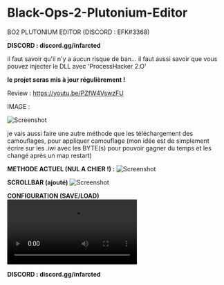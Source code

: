 # Black-Ops-2-Plutonium-Editor
BO2 PLUTONIUM EDITOR (DISCORD : EFK#3368)

**DISCORD : discord.gg/infarcted**

il faut savoir qu'il n'y a aucun risque de ban...
il faut aussi savoir que vous pouvez injecter le DLL avec 'ProcessHacker 2.O'


**le projet seras mis à jour régulièrement !**

Review : https://youtu.be/PZfW4VswzFU

IMAGE :

![Screenshot](https://cdn.discordapp.com/attachments/1097539129522270228/1100083245971939450/Capture_decran_2023-04-24_173709.png)

je vais aussi faire une autre méthode que les téléchargement des camouflages, pour appliquer camouflage
(mon idée est de simplement écrire sur les .iwi avec les BYTE(s) pour pouvoir gagner du temps et les changé après un map restart)

**METHODE ACTUEL (NUL A CHIER !) :**
![Screenshot](https://cdn.discordapp.com/attachments/1099926433796735008/1100101695687643147/image.png)

**SCROLLBAR (ajouté)**
![Screenshot](https://cdn.discordapp.com/attachments/1099926433796735008/1100125614171750400/image.png)


**CONFIGURATION (SAVE/LOAD)**
![screenshot](https://cdn.discordapp.com/attachments/1098356561291788459/1100178684264054885/2023-04-24_23-56-39.mp4)

**DISCORD : discord.gg/infarcted**


